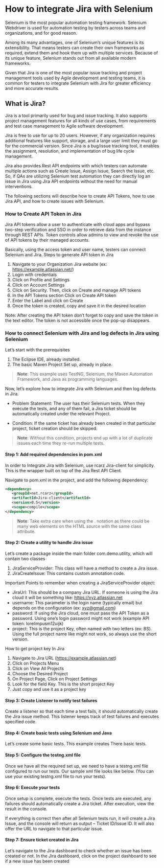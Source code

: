 # How to integrate Jira with Selenium

Selenium is the most popular automation testing framework. Selenium Webdriver is used for automation testing by testers across teams and organizations, and for good reason. 

Among its many advantages, one of Selenium’s unique features is its extensibility. That means testers can create their own frameworks as required, extend them and hook them up with multiple services. Because of its unique feature, Selenium stands out from all available modern frameworks.

Given that Jira is one of the most popular issue tracking and project management tools used by Agile development and testing teams, it is common for testers to integrate Selenium with Jira for greater efficiency and more accurate results.

## What is Jira?

Jira is a tool primarily used for bug and issue tracking. It also supports project management features for all kinds of use cases, from requirements and test case management to Agile software development. 

Jira is free to use for up to 20 users. However, if any organization requires additional features like support, storage, and a large user limit they must go for the commercial version. Since Jira is a bug/issue tracking tool, it enables the assignment, resolution, and implementation of bug life cycle management. 

Jira also provides Rest API endpoints with which testers can automate multiple actions such as Create Issue, Assign Issue, Search the Issue, etc. So, if QAs are utilizing Selenium test automation they can directly log an issue in Jira using Jira API endpoints without the need for manual interventions. 

The following sections will describe how to create API Tokens, how to use Jira API, and how to create issues with Selenium.

### How to Create API Token in Jira

Jira API tokens allow a user to authenticate with cloud apps and bypass two-step verification and SSO in order to retrieve data from the instance through REST APIs. Token controls allow admins to view and revoke the use of API tokens by their managed accounts.

Basically, using the access token and user name, testers can connect Selenium and Jira.
Steps to generate API token in Jira

 1. Navigate to your Organization Jira website (ex: https://example.atlassian.net/)
 2. Login with credentials
 3. Click on Profile and Settings
 4. Click on Account Settings
 5. Click on Security. Then, click on Create and manage API tokens
 6. In the API Tokens section Click on Create API token
 7. Enter the Label and click on Create
 8. Once the token is created, copy and save it in the desired location
 
Note: After creating the API token don’t forget to copy and save the token in the text editor. The token is not accessible once the pop-up disappears.

### How to connect Selenium with Jira and log defects in Jira using Selenium

Let’s start with the prerequisites

1. The Eclipse IDE, already installed.
2. The basic Maven Project Set up, already in place.

> **Note**: This example uses TestNG, Selenium, the Maven Automation Framework, and Java as programming languages.

Now, let’s explore how to integrate Jira with Selenium and then log defects in Jira.

- Problem Statement: The user has their Selenium tests. When they execute the tests, and any of them fail, a Jira ticket should be automatically created under the relevant Project. 

- Condition: If the same ticket has already been created in that particular project, ticket creation should be skipped.

> **Note**: Without this condition, projects end up with a lot of duplicate issues each time they re-run multiple tests.

#### Step 1: Add required dependencies in pom.xml

In order to Integrate Jira with Selenium, use rcarz Jira-client for simplicity. This is the wrapper built on top of the Jira Rest API Client.

Navigate to pom.xml in the project, and add the following dependency:

 ```xml
<dependency>
    <groupId>net.rcarz</groupId>
    <artifactId>Jira-client</artifactId>
    <version>0.5</version>
    <scope>compile</scope>
</dependency>
```

> **Note**: Take extra care when using the . notation as there could be many web elements on the HTML source with the same class attribute.


#### Step 2: Create a utility to handle Jira issue

Let’s create a package inside the main folder com.demo.utility, which will contain two classes

 1. JiraServiceProvider: This class will have a method to create a Jira issue.
 2. JiraCreateIssue: This contains custom annotation code.
 
 Important Points to remember when creating a JiraServiceProvider object:

 - JiraUrl: This should be a company Jira URL. If someone is using the Jira cloud it will be something like: https://xyz.atlassian.net 
 - username: This parameter is the login name (typically email) but depends on the configuration (ex: xyz@gmail.com)
 - password: If using the Jira cloud, one must pass the API Token as a password. Using one’s login password might not work (example API token: lorelimpusm12uijk)
 - project: This is the project Key, often named with two letters (ex: BS). Using the full project name like might not work, so always use the short version. 
 
 How to get project key In Jira

 1. Navigate to Jira URL (https://example.atlassian.net)
 2. Click on Projects Menu 
 3. Click on View All Projects
 4. Choose the Desired Project 
 5. On Project Page, Click on Project Settings
 6. Look for the field Key. This is the short project Key
 7. Just copy and use it as a project key
 
#### Step 3: Create Listener to notify test failures

Create a listener so that each time a test fails, it should automatically create the Jira issue method. This listener keeps track of test failures and executes specified code.

#### Step 4: Create basic tests using Selenium and Java

Let’s create some basic tests. This example creates There basic tests.

#### Step 5: Configure the testng.xml file

Once we have all the required set up, we need to have a testng.xml file configured to run our tests. Our sample xml file looks like below. (You can use your existing testng.xml file to run your tests).

#### Step 6: Execute your tests

Once setup is complete, execute the tests. Once tests are executed, any failures should automatically create a Jira ticket. After execution, view the result in the console.

If everything is correct then after all Selenium tests run, it will create a Jira Issue, and the console will return as output – Ticket ID/Issue ID. It will also offer the URL to navigate to that particular issue.

#### Step 7: Ensure ticket created in Jira

Let’s navigate to the Jira dashboard to check whether an issue has been created or not. In the Jira dashboard, click on the project dashboard to see if a new issue has been created

 